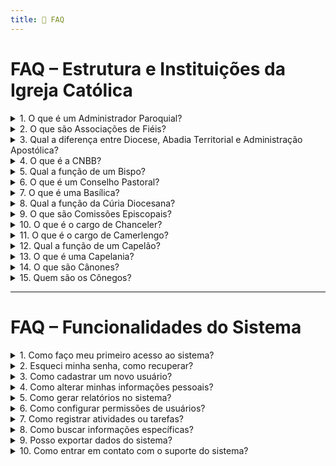 ```yaml
---
title: 🔗 FAQ
---
```

# FAQ – Estrutura e Instituições da Igreja Católica

<details>
<summary>1. O que é um Administrador Paroquial?</summary>

**Resposta:** É a pessoa que governa interinamente uma paróquia ou diocese enquanto a sé estiver vaga ou impedida.  
**Fonte:** Cân. 525

</details>

<details>
<summary>2. O que são Associações de Fiéis?</summary>

**Resposta:** São entidades formadas por fiéis por meio de convênio privado para alcançar fins religiosos e sociais, conforme o Cân. 298 §1 e Cân. 301 §1.  
**Fonte:** CDC Cân. 299 ao 311

</details>

<details>
<summary>3. Qual a diferença entre Diocese, Abadia Territorial e Administração Apostólica?</summary>

**Resposta:**  
- **Diocese:** Porção do povo de Deus confiada a um Bispo com cooperação de presbíteros.  
- **Abadia Territorial/Prelazia:** Semelhante à diocese, mas por razões históricas ou culturais, governada por Prelado ou Abade.  
- **Administração Apostólica:** Não é diocese, mas possui administração estável por um Administrador Apostólico.  
**Fonte:** CDC A partir do Cân. 368

</details>

<details>
<summary>4. O que é a CNBB?</summary>

**Resposta:** A Conferência Nacional dos Bispos do Brasil congrega os Bispos para funções pastorais em favor dos fiéis, tomando decisões colegiadas através de Assembleia Geral, Conselho Permanente, Presidência e Conselho Episcopal Pastoral.  
**Fonte:** CDC Cân. 381 §2

</details>

<details>
<summary>5. Qual a função de um Bispo?</summary>

**Resposta:** É o grau de ordenação responsável pelo cuidado pastoral de uma diocese ou circunscrição e pela liderança espiritual dos fiéis.

</details>

<details>
<summary>6. O que é um Conselho Pastoral?</summary>

**Resposta:** Grupo de fiéis, clérigos e leigos, designados pelo Bispo, que assessora na ação pastoral da paróquia ou diocese.  
**Fonte:** CDC Cân. 512

</details>

<details>
<summary>7. O que é uma Basílica?</summary>

**Resposta:** Igreja que recebe o título da Sé Apostólica por sua importância histórica ou grande afluxo de fiéis, podendo ser institucional ou paroquial.  
**Fonte:** Anuário Católico do Brasil 2015

</details>

<details>
<summary>8. Qual a função da Cúria Diocesana?</summary>

**Resposta:** Conjunto de instituições e pessoas que prestam serviço ao Bispo no governo da diocese, ação pastoral, administração e poder judicial.  
**Fonte:** CDC Cân. 469

</details>

<details>
<summary>9. O que são Comissões Episcopais?</summary>

**Resposta:** Grupos de trabalho formados por bispos que auxiliam na ação pastoral, implementação de diretrizes e subsídios, podendo atuar nacional ou localmente.  

</details>

<details>
<summary>10. O que é o cargo de Chanceler?</summary>

**Resposta:** É o responsável por garantir que os atos da cúria sejam redigidos, despachados e arquivados corretamente, conforme direito particular da diocese.  
**Fonte:** Anuário Católico do Brasil 2015

</details>

<details>
<summary>11. O que é o cargo de Camerlengo?</summary>

**Resposta:** É o Cardeal responsável pela administração da propriedade e receita da Sé Apostólica, determina formalmente a morte do Papa e destrói o anel e selo do pescador durante a vacância da Sé Apostólica.  
**Fonte:** Anuário Católico do Brasil 2015

</details>

<details>
<summary>12. Qual a função de um Capelão?</summary>

**Resposta:** É o presbítero responsável pela cura pastoral de uma capelania, podendo ser religiosa, militar ou de outra natureza específica.  
**Fonte:** Anuário Católico do Brasil 2015

</details>

<details>
<summary>13. O que é uma Capelania?</summary>

**Resposta:** Instituição da Igreja que presta serviço pastoral estável a uma comunidade ou grupo peculiar de fiéis, como escolar, hospitalar ou militar.  
**Fonte:** Anuário Católico do Brasil 2015

</details>

<details>
<summary>14. O que são Cânones?</summary>

**Resposta:** Normas e regras que compõem os Códigos da Igreja, estabelecendo regulamentações para o funcionamento da Igreja e suas instituições.  
**Fonte:** Anuário Católico do Brasil 2015

</details>

<details>
<summary>15. Quem são os Cônegos?</summary>

**Resposta:** Presbíteros diocesanos membros do Cabido da catedral ou de uma Igreja Colegial. Existem também Cônegos Regulares, membros de ordens religiosas, e o título pode ser concedido ao penitenciário da diocese.  
**Fonte:** Anuário Católico do Brasil 2015

</details>

---

# FAQ – Funcionalidades do Sistema

<details>
<summary>1. Como faço meu primeiro acesso ao sistema?</summary>

**Resposta:** Para o primeiro acesso, você deve receber um link temporário por e-mail. Ao clicar, será direcionado para criar sua senha e definir suas credenciais iniciais. O link geralmente expira em 24 ou 48 horas.  

</details>

<details>
<summary>2. Esqueci minha senha, como recuperar?</summary>

**Resposta:** Clique em "Esqueci minha senha" na tela de login. Informe seu e-mail cadastrado e siga as instruções recebidas para redefinir a senha.  

</details>

<details>
<summary>3. Como cadastrar um novo usuário?</summary>

**Resposta:** Apenas usuários com permissão administrativa podem cadastrar novos usuários. Acesse a seção “Gerenciamento de Usuários”, clique em “Adicionar Usuário”, preencha os dados obrigatórios e defina o perfil de acesso.  

</details>

<details>
<summary>4. Como alterar minhas informações pessoais?</summary>

**Resposta:** Vá até a área “Meu Perfil” ou “Configurações”, edite os campos desejados (como nome, telefone ou e-mail) e salve as alterações.  

</details>

<details>
<summary>5. Como gerar relatórios no sistema?</summary>

**Resposta:** Acesse a seção “Relatórios”, selecione o tipo de relatório desejado, filtre por datas ou categorias e clique em “Gerar Relatório”. É possível exportar em PDF ou Excel, dependendo do sistema.  

</details>

<details>
<summary>6. Como configurar permissões de usuários?</summary>

**Resposta:** Apenas administradores podem alterar permissões. Vá até “Gerenciamento de Usuários”, selecione o usuário e defina quais módulos ou funcionalidades ele pode acessar.  

</details>

<details>
<summary>7. Como registrar atividades ou tarefas?</summary>

**Resposta:** No painel principal, selecione a seção “Atividades” ou “Tarefas”, clique em “Nova Atividade”, preencha os campos obrigatórios e salve.  

</details>

<details>
<summary>8. Como buscar informações específicas?</summary>

**Resposta:** Utilize a barra de pesquisa global ou filtros avançados disponíveis em cada módulo para localizar registros, usuários ou documentos específicos.  

</details>

<details>
<summary>9. Posso exportar dados do sistema?</summary>

**Resposta:** Sim. Muitos módulos permitem exportação em formatos como Excel, CSV ou PDF. Procure o botão “Exportar” dentro do módulo desejado.  

</details>

<details>

<summary>10. Como entrar em contato com o suporte do sistema?</summary>

**Resposta:** Na seção “Ajuda” ou “Suporte”, você encontrará canais de contato, como e-mail, chat ou formulário de ticket, para enviar dúvidas ou reportar problemas.  

</details>